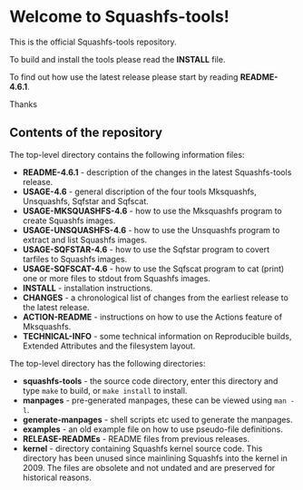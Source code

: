# Welcome to Squashfs-tools!

This is the official Squashfs-tools repository.

To build and install the tools please read the **INSTALL** file.

To find out how use the latest release please start by reading **README-4.6.1**.

Thanks

## Contents of the repository

The top-level directory contains the following information files:

* **README-4.6.1** - description of the changes in the latest Squashfs-tools release.
* **USAGE-4.6** - general discription of the four tools Mksquashfs, Unsquashfs, Sqfstar and Sqfscat.
* **USAGE-MKSQUASHFS-4.6** - how to use the Mksquashfs program to create Squashfs images.
* **USAGE-UNSQUASHFS-4.6** - how to use the Unsquashfs program to extract and list Squashfs images.
* **USAGE-SQFSTAR-4.6** - how to use the Sqfstar program to covert tarfiles to Squashfs images.
* **USAGE-SQFSCAT-4.6** - how to use the Sqfscat program to cat (print) one or more files to stdout from Squashfs images.
* **INSTALL** - installation instructions.
* **CHANGES** - a chronological list of changes from the earliest release to the latest release.
* **ACTION-README** - instructions on how to use the Actions feature of Mksquashfs.
* **TECHNICAL-INFO** - some technical information on Reproducible builds, Extended Attributes and the filesystem layout.

The top-level directory has the following directories:

* **squashfs-tools** - the source code directory, enter this directory and type `make` to build, or `make install` to install.
* **manpages** - pre-generated manpages, these can be viewed using `man -l`.
* **generate-manpages** - shell scripts etc used to generate the manpages.
* **examples** - an old example file on how to use pseudo-file definitions.
* **RELEASE-READMEs** - README files from previous releases.
* **kernel** - directory containing Squashfs kernel source code.  This directory has been unused since mainlining Squashfs into the kernel in 2009.  The files are obsolete and not undated and are preserved for historical reasons.

